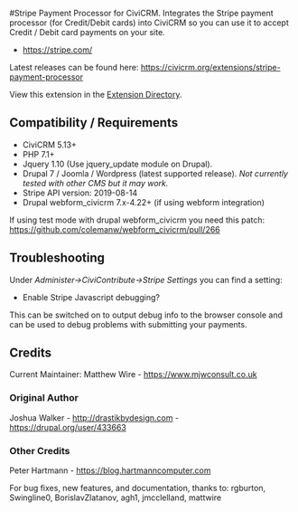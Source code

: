 #Stripe Payment Processor for CiviCRM.
Integrates the Stripe payment processor (for Credit/Debit cards) into CiviCRM so you can use it to accept Credit / Debit card payments on your site.

* https://stripe.com/

Latest releases can be found here: https://civicrm.org/extensions/stripe-payment-processor

View this extension in the [Extension Directory](https://civicrm.org/extensions/stripe-payment-processor).

## Compatibility / Requirements
* CiviCRM 5.13+
* PHP 7.1+
* Jquery 1.10 (Use jquery_update module on Drupal).
* Drupal 7 / Joomla / Wordpress (latest supported release). *Not currently tested with other CMS but it may work.*
* Stripe API version: 2019-08-14
* Drupal webform_civicrm 7.x-4.22+ (if using webform integration)

If using test mode with drupal webform_civicrm you need this patch: https://github.com/colemanw/webform_civicrm/pull/266

## Troubleshooting
Under *Administer->CiviContribute->Stripe Settings* you can find a setting:
* Enable Stripe Javascript debugging?

This can be switched on to output debug info to the browser console and can be used to debug problems with submitting your payments.

## Credits
Current Maintainer: Matthew Wire - https://www.mjwconsult.co.uk

### Original Author
Joshua Walker - http://drastikbydesign.com - https://drupal.org/user/433663  

### Other Credits
Peter Hartmann - https://blog.hartmanncomputer.com

For bug fixes, new features, and documentation, thanks to:
rgburton, Swingline0, BorislavZlatanov, agh1, jmcclelland, mattwire
